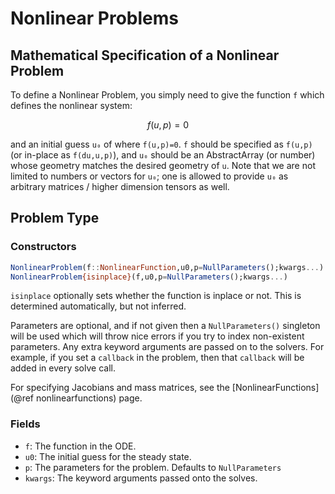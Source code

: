 # Nonlinear Problems

## Mathematical Specification of a Nonlinear Problem

To define a Nonlinear Problem, you simply need to give the function ``f``
which defines the nonlinear system:

```math
f(u,p) = 0
```

and an initial guess ``u₀`` of where `f(u,p)=0`. `f` should be specified as `f(u,p)`
(or in-place as `f(du,u,p)`), and `u₀` should be an AbstractArray (or number)
whose geometry matches the desired geometry of `u`. Note that we are not limited
to numbers or vectors for `u₀`; one is allowed to provide `u₀` as arbitrary
matrices / higher dimension tensors as well.

## Problem Type

### Constructors

```julia
NonlinearProblem(f::NonlinearFunction,u0,p=NullParameters();kwargs...)
NonlinearProblem{isinplace}(f,u0,p=NullParameters();kwargs...)
```

`isinplace` optionally sets whether the function is inplace or not. This is
determined automatically, but not inferred.

Parameters are optional, and if not given then a `NullParameters()` singleton
will be used which will throw nice errors if you try to index non-existent
parameters. Any extra keyword arguments are passed on to the solvers. For example,
if you set a `callback` in the problem, then that `callback` will be added in
every solve call.

For specifying Jacobians and mass matrices, see the [NonlinearFunctions](@ref nonlinearfunctions)
page.

### Fields

* `f`: The function in the ODE.
* `u0`: The initial guess for the steady state.
* `p`: The parameters for the problem. Defaults to `NullParameters`
* `kwargs`: The keyword arguments passed onto the solves.
